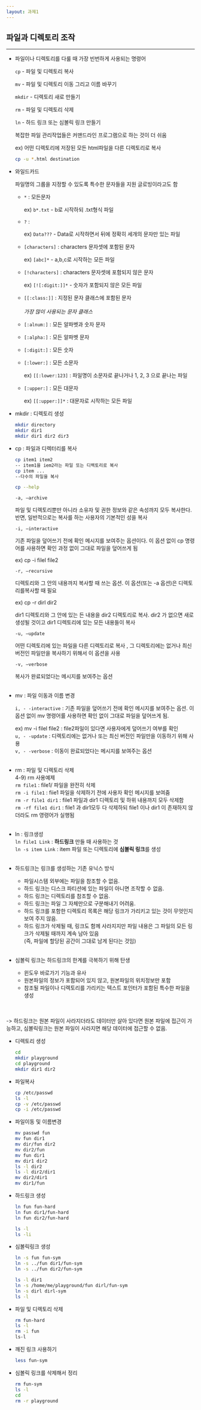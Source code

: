```yaml
---
layout: 과제1
---
```


## 파일과 디렉토리 조작<br/>
<hr/>

- 파일이나 디렉토리를 다룰 때 가장 빈번하게 사용되는 명령어

    `cp` - 파일 및 디렉토리 복사

    `mv` - 파일 및 디렉토리 이동 그리고 이름 바꾸기

    `mkdir` - 디렉토리 새로 만들기

    `rm` - 파일 및 디렉토리 삭제

    `ln` - 하드 링크 또는 심볼릭 링크 만들기

    복잡한 파일 관리작업들은 커맨드라인 프로그램으로 하는 것이 더 쉬움

    ex) 어떤 디렉토리에 저장된 모든 html파일을 다른 디렉토리로 복사

    ```bash
    cp -u *.html destination
    ```

- 와일드카드
    
    파일명의 그룹을 지정할 수 있도록 특수한 문자들을 지원 글로빙이라고도 함 
    
    - `*` : 모든문자
        
        ex) `b*.txt` - b로 시작하되 .txt형식 파일
        
    - `?` :
        
        ex) `Data???` - Data로 시작하면서 뒤에 정확히 세개의 문자만 있는 파일
        
    - `[characters]` : characters 문자셋에 포함된 문자
        
        ex) `[abc]*` - a,b,c로 시작하는 모든 파일
        
    - `[!characters]` : characters 문자셋에 포함되지 않은 문자
        
        ex) `[![:digit:]]*` - 숫자가 포함되지 않은 모든 파일
        
    - `[[:class:]]` : 지정된 문자 클래스에 포함된 문자<br/><br/>
    *가장 많이 사용되는 문자 클래스*
    - `[:alnum:]` : 모든 알파벳과 숫자 문자
    - `[:alpha:]` : 모든 알파벳 문자
    - `[:digit:]` : 모든 숫자
    - `[:lower:]` : 모든 소문자
        
        ex) `[[:lower:123]` : 파일명이 소문자로 끝나거나 1, 2, 3 으로 끝나는 파일
        
    - `[:upper:]` : 모든 대문자
        
        ex) `[[:upper:]]*` : 대문자로 시작하는 모든 파일
        
- mkdir : 디렉토리 생성
    
    ```bash
    mkdir directory
    mkdir dir1
    mkdir dir1 dir2 dir3
    ```
    
- cp : 파일과 디렉터리를 복사
    
    ```bash
    cp item1 item2 
    -- item1을 iem2라는 파일 또는 디렉토리로 복사
    cp item ... 
    --다수의 파일을 복사
    
    cp --help
    ```
    
    `-a, —archive` 
    
    파일 및 디렉토리뿐만 아니라 소유자 및 권한 정보와 같은 속성까지 모두 복사한다. 반면, 일반적으로는 복사를 하는 사용자의 기본적인 성을 복사
    
    `-i, —interactive`
    
    기존 파일을 덮어쓰기 전에 확인 메시지를 보여주는 옵션이다. 이 옵션 없이 cp 명령어를 사용하면 확인 과정 없이 그대로 파일을 덮어쓰게 됨
    
    ex) cp -i filel file2 
    
    `-r, —recursive`
    
    디렉토리와 그 안의 내용까지 복사할 때 쓰는 옵션. 이 옵션(또는 -a 옵션)은 디렉토리를복사할 때 필요
    
    ex) cp -r dirl dir2
    
    dir1 디렉토리와 그 안에 있는 든 내용을 dir2 디렉토리로 복사. dir2 가 없으면 새로 생성될 것이고 dir1 디렉토리에 있는 모든 내용들이 복사
    
    `-u, —update`
    
    어떤 디렉토리에 있는 파일을 다른 디렉토리로 복사 , 그 디렉토리에는 없거나 최신 버전인 파일만을 복사하기 위해서 이 옵션을 사용
    
    `-v, —verbose`
    
    복사가 완료되었다는 메시지를 보여주는 옵션<br/><br/>
    
- mv : 파일 이동과 이름 변경
    
    `i, - -interactive` : 기존 파일을 덮어쓰기 전에 확인 메시지를 보여주는 옵션. 이 옵션 없이 mv 명령어률 사용하면 확인 없이 그대로 파일을 덮어쓰게 됨.
    
    ex) mv -i filel file2 : file2파일이 있다면 사용자에게 덮어쓰기 여부를 확인   
    `u, - -update` : 디렉토리에는 없거나 또는 최신 버전인 파일만을 이동하기 위해 사용   
    `v, - -verbose` : 이동이 완료되었다는 메시지를 보여주는 옵션<br/><br/>
    
- rm : 파일 및 디렉토리 삭제    
    4-9) rm 사용예제   
    `rm file1` : file1/ 파일을 완전히 삭제   
    `rm -i file1` : fiie1 파일을 삭제하기 전에 사용자 확인 메시지를 보여줌   
    `rm -r file1 dir1` : file1 파일과 dir1 디렉토리 및 하위 내용까지 모두 삭제함   
    `rm -rf file1 dir1` :  file1 과 dir1모두 다 삭제하되 file1 이나 dir1 이 존재하지 않더라도 rm 영령어가 실행됨<br/><br/>
- ln : 링크생성   
    `ln file1 Link` : **하드링크** 만들 때 사용하는 것   
    `ln -s item Link` : item 파일 또는 디렉토리에 **심볼릭 링크**를 생성<br/><br/>
    
- 하드링크는 링크를 생성하는 기존 유닉스 방식
    
    - 파일시스템 외부에는 파일을 참조할 수 없음. 
    - 하드 링크는 디스크 파티션에 있는 파일이 아니면 조작할 수 없음.
    - 하드 링크는 디렉토리를 참조할 수 없음.
    - 하드 링크는 파일 그 자체만으로 구분해내기 어려움.
    - 하드 링크를 포함한 디렉토리 목록은 해당 링크가 가리키고 있는 것이 무엇인지 보여 주지 않음.
    - 하드 링크가 삭제될 때, 링크도 함께 사라지지만 파일 내용은 그 파일의 모든 링크가 삭제될 때까지 계속 남아 있음   
    (즉, 파일에 할당된 공간이 그대로 남게 된다는 것임)
    <br/><br/>
- 심볼릭 링크는 하드링크의 한계를 극복하기 위해 탄생
    - 윈도우 바로가기 기능과 유사
    - 원본파일의 정보가 포함되어 있지 않고, 원본파일의 위치정보만 포함
    - 참조될 파일이나 디렉토리를 가리키는 텍스트 포인터가 포함된 특수한 파일을 생성   
    <br/><br/>
    
-> 하드링크는 원본 파일이 사라지더라도 데이터만 살아 있다면 원본 파일에 접근이 가능하고, 심볼릭링크는 원본 파일이 사라지면 해당 데이터에 접근할 수 없음.
- 디렉토리 생성
    ```bash
    cd 
    mkdir playground
    cd playground
    mkdir dir1 dir2
    ```
    
- 파일복사
    ```bash
    cp /etc/passwd
    ls -l
    cp -v /etc/passwd
    cp -i /etc/passwd
    ```

- 파일이동 및 이름변경
    ```bash
    mv passwd fun
    mv fun dir1
    mv dir/fun dir2
    mv dir2/fun
    mv fun dir1
    mv dir1 dir2
    ls -l dir2
    ls -l dir2/dir1
    mv dir2/dir1
    mv dir1/fun
    ```

- 하드링크 생성
    ```bash
    ln fun fun-hard
    ln fun dir1/fun-hard
    ln fun dir2/fun-hard

    ls -l
    ls -li
    ```

- 심볼릭링크 생성
    ```bash
    ln -s fun fun-sym
    ln -s ../fun dir1/fun-sym
    ln -s ../fun dir2/fun-sym
    
    ls -l dir1
    ln -s /home/me/playground/fun dirl/fun-sym
    ln -s dirl dirl-sym
    ls -l
    ```
- 파일 및 디렉토리 삭제
    ```bash
    rm fun-hard
    ls -l
    rm -i fun
    ls-l
    ```
- 깨진 링크 사용하기
    ```bash
    less fun-sym
    ```
- 심볼릭 링크를 삭제해서 정리
    ```bash
    rm fun-sym
    ls -l
    cd
    rm -r playground
    ```
